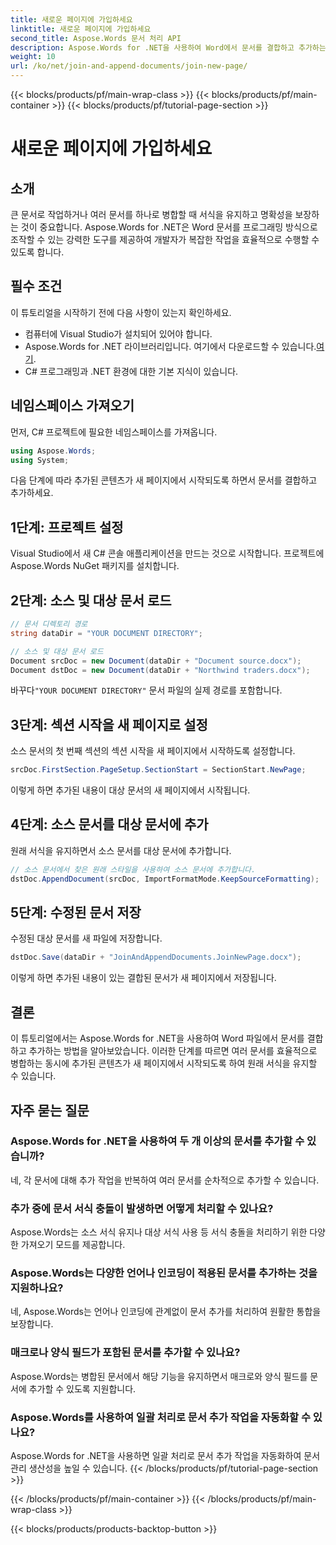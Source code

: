 ```yaml
---
title: 새로운 페이지에 가입하세요
linktitle: 새로운 페이지에 가입하세요
second_title: Aspose.Words 문서 처리 API
description: Aspose.Words for .NET을 사용하여 Word에서 문서를 결합하고 추가하는 방법을 알아보세요. 효율적인 문서 병합을 위한 단계별 가이드를 따르세요.
weight: 10
url: /ko/net/join-and-append-documents/join-new-page/
---
```


{{< blocks/products/pf/main-wrap-class >}}
{{< blocks/products/pf/main-container >}}
{{< blocks/products/pf/tutorial-page-section >}}

# 새로운 페이지에 가입하세요

## 소개

큰 문서로 작업하거나 여러 문서를 하나로 병합할 때 서식을 유지하고 명확성을 보장하는 것이 중요합니다. Aspose.Words for .NET은 Word 문서를 프로그래밍 방식으로 조작할 수 있는 강력한 도구를 제공하여 개발자가 복잡한 작업을 효율적으로 수행할 수 있도록 합니다.

## 필수 조건

이 튜토리얼을 시작하기 전에 다음 사항이 있는지 확인하세요.
- 컴퓨터에 Visual Studio가 설치되어 있어야 합니다.
-  Aspose.Words for .NET 라이브러리입니다. 여기에서 다운로드할 수 있습니다.[여기](https://releases.aspose.com/words/net/).
- C# 프로그래밍과 .NET 환경에 대한 기본 지식이 있습니다.

## 네임스페이스 가져오기

먼저, C# 프로젝트에 필요한 네임스페이스를 가져옵니다.

```csharp
using Aspose.Words;
using System;
```

다음 단계에 따라 추가된 콘텐츠가 새 페이지에서 시작되도록 하면서 문서를 결합하고 추가하세요.

## 1단계: 프로젝트 설정

Visual Studio에서 새 C# 콘솔 애플리케이션을 만드는 것으로 시작합니다. 프로젝트에 Aspose.Words NuGet 패키지를 설치합니다.

## 2단계: 소스 및 대상 문서 로드

```csharp
// 문서 디렉토리 경로
string dataDir = "YOUR DOCUMENT DIRECTORY";

// 소스 및 대상 문서 로드
Document srcDoc = new Document(dataDir + "Document source.docx");
Document dstDoc = new Document(dataDir + "Northwind traders.docx");
```

 바꾸다`"YOUR DOCUMENT DIRECTORY"` 문서 파일의 실제 경로를 포함합니다.

## 3단계: 섹션 시작을 새 페이지로 설정

소스 문서의 첫 번째 섹션의 섹션 시작을 새 페이지에서 시작하도록 설정합니다.

```csharp
srcDoc.FirstSection.PageSetup.SectionStart = SectionStart.NewPage;
```

이렇게 하면 추가된 내용이 대상 문서의 새 페이지에서 시작됩니다.

## 4단계: 소스 문서를 대상 문서에 추가

원래 서식을 유지하면서 소스 문서를 대상 문서에 추가합니다.

```csharp
// 소스 문서에서 찾은 원래 스타일을 사용하여 소스 문서에 추가합니다.
dstDoc.AppendDocument(srcDoc, ImportFormatMode.KeepSourceFormatting);
```

## 5단계: 수정된 문서 저장

수정된 대상 문서를 새 파일에 저장합니다.

```csharp
dstDoc.Save(dataDir + "JoinAndAppendDocuments.JoinNewPage.docx");
```

이렇게 하면 추가된 내용이 있는 결합된 문서가 새 페이지에서 저장됩니다.

## 결론

이 튜토리얼에서는 Aspose.Words for .NET을 사용하여 Word 파일에서 문서를 결합하고 추가하는 방법을 알아보았습니다. 이러한 단계를 따르면 여러 문서를 효율적으로 병합하는 동시에 추가된 콘텐츠가 새 페이지에서 시작되도록 하여 원래 서식을 유지할 수 있습니다.

## 자주 묻는 질문

### Aspose.Words for .NET을 사용하여 두 개 이상의 문서를 추가할 수 있습니까?
네, 각 문서에 대해 추가 작업을 반복하여 여러 문서를 순차적으로 추가할 수 있습니다.

### 추가 중에 문서 서식 충돌이 발생하면 어떻게 처리할 수 있나요?
Aspose.Words는 소스 서식 유지나 대상 서식 사용 등 서식 충돌을 처리하기 위한 다양한 가져오기 모드를 제공합니다.

### Aspose.Words는 다양한 언어나 인코딩이 적용된 문서를 추가하는 것을 지원하나요?
네, Aspose.Words는 언어나 인코딩에 관계없이 문서 추가를 처리하여 원활한 통합을 보장합니다.

### 매크로나 양식 필드가 포함된 문서를 추가할 수 있나요?
Aspose.Words는 병합된 문서에서 해당 기능을 유지하면서 매크로와 양식 필드를 문서에 추가할 수 있도록 지원합니다.

### Aspose.Words를 사용하여 일괄 처리로 문서 추가 작업을 자동화할 수 있나요?
Aspose.Words for .NET을 사용하면 일괄 처리로 문서 추가 작업을 자동화하여 문서 관리 생산성을 높일 수 있습니다.
{{< /blocks/products/pf/tutorial-page-section >}}

{{< /blocks/products/pf/main-container >}}
{{< /blocks/products/pf/main-wrap-class >}}

{{< blocks/products/products-backtop-button >}}
